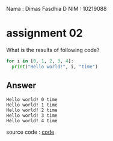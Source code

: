 Nama : Dimas Fasdhia D
NIM : 10219088

# assignment 02
What is the results of following code?
```python
for i in [0, 1, 2, 3, 4]:
  print("Hello world!", i, "time")
```

## Answer
```
Hello world! 0 time
Hello world! 1 time
Hello world! 2 time
Hello world! 3 time
Hello world! 4 time
```


source code : [code](https://www.programiz.com/python-programming/online-compiler/)
